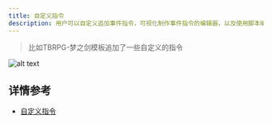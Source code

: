 ```yaml
---
title: 自定义指令
description: 用户可以自定义追加事件指令，可视化制作事件指令的编辑器，以及使用脚本编写相关的逻辑。
---
```


> 比如TBRPG-梦之剑模板追加了一些自定义的指令

![alt text](https://cdn.gcw.wiki.wiki/gcw/image/zh_hans/getting-started/15.event/1.index/image-7.png)

## 详情参考

- [自定义指令](/zh_hans/getting-started/edit/commands)
